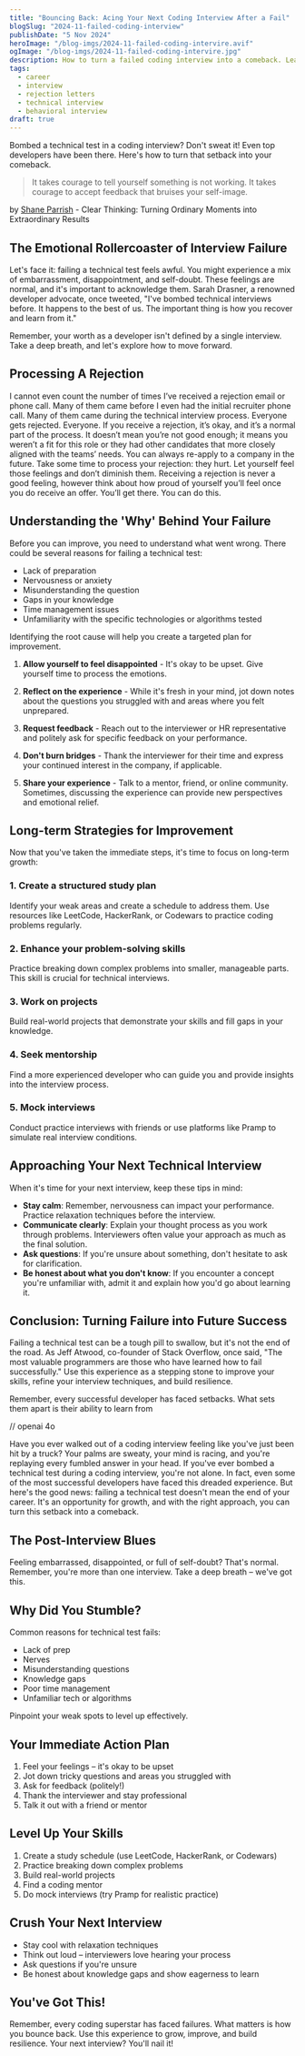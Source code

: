 ```yaml
---
title: "Bouncing Back: Acing Your Next Coding Interview After a Fail"
blogSlug: "2024-11-failed-coding-interview"
publishDate: "5 Nov 2024"
heroImage: "/blog-imgs/2024-11-failed-coding-intervire.avif"
ogImage: "/blog-imgs/2024-11-failed-coding-intervire.jpg"
description: How to turn a failed coding interview into a comeback. Learn from your mistakes and use them to level up your skills.
tags:
  - career
  - interview
  - rejection letters
  - technical interview
  - behavioral interview
draft: true
---
```


Bombed a technical test in a coding interview? Don't sweat it! Even top developers have been there. Here's how to turn that setback into your comeback.

> It takes courage to tell yourself something is not working. It takes courage to accept feedback that bruises your self-image.

by [Shane Parrish](https://x.com/shaneaparrish) - Clear Thinking: Turning Ordinary Moments into Extraordinary Results

## The Emotional Rollercoaster of Interview Failure

Let's face it: failing a technical test feels awful. You might experience a mix of embarrassment, disappointment, and self-doubt. These feelings are normal, and it's important to acknowledge them. Sarah Drasner, a renowned developer advocate, once tweeted, "I've bombed technical interviews before. It happens to the best of us. The important thing is how you recover and learn from it."

Remember, your worth as a developer isn't defined by a single interview. Take a deep breath, and let's explore how to move forward.

## Processing A Rejection

I cannot even count the number of times I’ve received a rejection email or phone call. Many of them came before I even had the initial recruiter phone call. Many of them came during the technical interview process.
Everyone gets rejected. Everyone.
If you receive a rejection, it’s okay, and it’s a normal part of the process. It doesn’t mean you’re not good enough; it means you weren’t a fit for this role or they had other candidates that more closely aligned with the teams’ needs. You can always re-apply to a company in the future.
Take some time to process your rejection: they hurt. Let yourself feel those feelings and don’t diminish them. Receiving a rejection is never a good feeling, however think about how proud of yourself you’ll feel once you do receive an offer.
You’ll get there. You can do this.

## Understanding the 'Why' Behind Your Failure

Before you can improve, you need to understand what went wrong. There could be several reasons for failing a technical test:

- Lack of preparation
- Nervousness or anxiety
- Misunderstanding the question
- Gaps in your knowledge
- Time management issues
- Unfamiliarity with the specific technologies or algorithms tested

Identifying the root cause will help you create a targeted plan for improvement.

1. **Allow yourself to feel disappointed** - It's okay to be upset. Give yourself time to process the emotions.

2. **Reflect on the experience** - While it's fresh in your mind, jot down notes about the questions you struggled with and areas where you felt unprepared.

3. **Request feedback** - Reach out to the interviewer or HR representative and politely ask for specific feedback on your performance.

4. **Don't burn bridges** - Thank the interviewer for their time and express your continued interest in the company, if applicable.

5. **Share your experience** - Talk to a mentor, friend, or online community. Sometimes, discussing the experience can provide new perspectives and emotional relief.

## Long-term Strategies for Improvement

Now that you've taken the immediate steps, it's time to focus on long-term growth:

### 1. Create a structured study plan

Identify your weak areas and create a schedule to address them. Use resources like LeetCode, HackerRank, or Codewars to practice coding problems regularly.

### 2. Enhance your problem-solving skills

Practice breaking down complex problems into smaller, manageable parts. This skill is crucial for technical interviews.

### 3. Work on projects

Build real-world projects that demonstrate your skills and fill gaps in your knowledge.

### 4. Seek mentorship

Find a more experienced developer who can guide you and provide insights into the interview process.

### 5. Mock interviews

Conduct practice interviews with friends or use platforms like Pramp to simulate real interview conditions.

## Approaching Your Next Technical Interview

When it's time for your next interview, keep these tips in mind:

- **Stay calm**: Remember, nervousness can impact your performance. Practice relaxation techniques before the interview.
- **Communicate clearly**: Explain your thought process as you work through problems. Interviewers often value your approach as much as the final solution.
- **Ask questions**: If you're unsure about something, don't hesitate to ask for clarification.
- **Be honest about what you don't know**: If you encounter a concept you're unfamiliar with, admit it and explain how you'd go about learning it.

## Conclusion: Turning Failure into Future Success

Failing a technical test can be a tough pill to swallow, but it's not the end of the road. As Jeff Atwood, co-founder of Stack Overflow, once said, "The most valuable programmers are those who have learned how to fail successfully." Use this experience as a stepping stone to improve your skills, refine your interview techniques, and build resilience.

Remember, every successful developer has faced setbacks. What sets them apart is their ability to learn from

// openai 4o

Have you ever walked out of a coding interview feeling like you've just been hit by a truck? Your palms are sweaty, your mind is racing, and you're replaying every fumbled answer in your head. If you've ever bombed a technical test during a coding interview, you're not alone. In fact, even some of the most successful developers have faced this dreaded experience. But here's the good news: failing a technical test doesn't mean the end of your career. It's an opportunity for growth, and with the right approach, you can turn this setback into a comeback.

## The Post-Interview Blues

Feeling embarrassed, disappointed, or full of self-doubt? That's normal. Remember, you're more than one interview. Take a deep breath – we've got this.

## Why Did You Stumble?

Common reasons for technical test fails:

- Lack of prep
- Nerves
- Misunderstanding questions
- Knowledge gaps
- Poor time management
- Unfamiliar tech or algorithms

Pinpoint your weak spots to level up effectively.

## Your Immediate Action Plan

1. Feel your feelings – it's okay to be upset
2. Jot down tricky questions and areas you struggled with
3. Ask for feedback (politely!)
4. Thank the interviewer and stay professional
5. Talk it out with a friend or mentor

## Level Up Your Skills

1. Create a study schedule (use LeetCode, HackerRank, or Codewars)
2. Practice breaking down complex problems
3. Build real-world projects
4. Find a coding mentor
5. Do mock interviews (try Pramp for realistic practice)

## Crush Your Next Interview

- Stay cool with relaxation techniques
- Think out loud – interviewers love hearing your process
- Ask questions if you're unsure
- Be honest about knowledge gaps and show eagerness to learn

## You've Got This!

Remember, every coding superstar has faced failures. What matters is how you bounce back. Use this experience to grow, improve, and build resilience. Your next interview? You'll nail it!
